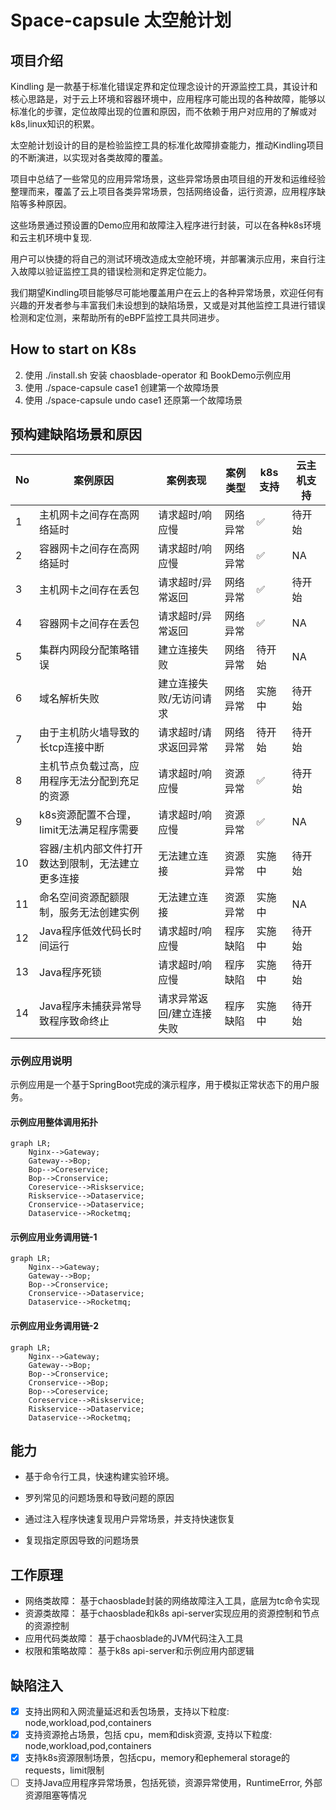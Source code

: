 # Space-capsule 太空舱计划

## 项目介绍

Kindling 是一款基于标准化错误定界和定位理念设计的开源监控工具，其设计和核心思路是，对于云上环境和容器环境中，应用程序可能出现的各种故障，能够以标准化的步骤，定位故障出现的位置和原因，而不依赖于用户对应用的了解或对k8s,linux知识的积累。

太空舱计划设计的目的是检验监控工具的标准化故障排查能力，推动Kindling项目的不断演进，以实现对各类故障的覆盖。

项目中总结了一些常见的应用异常场景，这些异常场景由项目组的开发和运维经验整理而来，覆盖了云上项目各类异常场景，包括网络设备，运行资源，应用程序缺陷等多种原因。

这些场景通过预设置的Demo应用和故障注入程序进行封装，可以在各种k8s环境和云主机环境中复现.

用户可以快捷的将自己的测试环境改造成太空舱环境，并部署演示应用，来自行注入故障以验证监控工具的错误检测和定界定位能力。

我们期望Kindling项目能够尽可能地覆盖用户在云上的各种异常场景，欢迎任何有兴趣的开发者参与丰富我们未设想到的缺陷场景，又或是对其他监控工具进行错误检测和定位测，来帮助所有的eBPF监控工具共同进步。

## How to start on K8s

2. 使用 ./install.sh 安装 chaosblade-operator 和 BookDemo示例应用
3. 使用 ./space-capsule case1 创建第一个故障场景
4. 使用 ./space-capsule undo case1 还原第一个故障场景

## 预构建缺陷场景和原因

| No  | 案例原因                      | 案例表现          | 案例类型 | k8s支持 | 云主机支持 |
|-----|---------------------------|---------------|------|-------|-------|
| 1   | 主机网卡之间存在高网络延时             | 请求超时/响应慢      | 网络异常 | ✅     | 待开始   |
| 2   | 容器网卡之间存在高网络延时             | 请求超时/响应慢      | 网络异常 | ✅     | NA    |
| 3   | 主机网卡之间存在丢包                | 请求超时/异常返回     | 网络异常 | ✅     | 待开始   |
| 4   | 容器网卡之间存在丢包                | 请求超时/异常返回     | 网络异常 | ✅     | NA    |
| 5   | 集群内网段分配策略错误               | 建立连接失败        | 网络异常 | 待开始   | NA    |
| 6   | 域名解析失败                    | 建立连接失败/无访问请求  | 网络异常 | 实施中   | 待开始   |
| 7   | 由于主机防火墙导致的长tcp连接中断        | 请求超时/请求返回异常   | 网络异常 | 待开始   | 待开始   |
| 8   | 主机节点负载过高，应用程序无法分配到充足的资源   | 请求超时/响应慢      | 资源异常 | ✅     | 待开始   |
| 9   | k8s资源配置不合理，limit无法满足程序需要  | 请求超时/响应慢      | 资源异常 | ✅     | NA    |
| 10  | 容器/主机内部文件打开数达到限制，无法建立更多连接 | 无法建立连接        | 资源异常 | 实施中   | 待开始   |
| 11  | 命名空间资源配额限制，服务无法创建实例       | 无法建立连接        | 资源异常 | 实施中   | NA    |
| 12  | Java程序低效代码长时间运行           | 请求超时/响应慢      | 程序缺陷 | 实施中   | 待开始   |
| 13  | Java程序死锁                  | 请求超时/响应慢      | 程序缺陷 | 实施中   | 待开始   |
| 14  | Java程序未捕获异常导致程序致命终止       | 请求异常返回/建立连接失败 | 程序缺陷 | 实施中   | 待开始   |

### 示例应用说明

示例应用是一个基于SpringBoot完成的演示程序，用于模拟正常状态下的用户服务。

#### 示例应用整体调用拓扑

```mermaid
graph LR;
    Nginx-->Gateway;
    Gateway-->Bop;
    Bop-->Coreservice;
    Bop-->Cronservice;
    Coreservice-->Riskservice;
    Riskservice-->Dataservice;
    Cronservice-->Dataservice;
    Dataservice-->Rocketmq;
```

#### 示例应用业务调用链-1
```mermaid
graph LR;
    Nginx-->Gateway;
    Gateway-->Bop;
    Bop-->Cronservice;
    Cronservice-->Dataservice;
    Dataservice-->Rocketmq;
```

#### 示例应用业务调用链-2

```mermaid
graph LR;
    Nginx-->Gateway;
    Gateway-->Bop;
    Bop-->Cronservice;
    Cronservice-->Bop;
    Bop-->Coreservice;
    Coreservice-->Riskservice;
    Riskservice-->Dataservice;
    Dataservice-->Rocketmq;
```

## 能力

- 基于命令行工具，快速构建实验环境。

- 罗列常见的问题场景和导致问题的原因

- 通过注入程序快速复现用户异常场景，并支持快速恢复

- 复现指定原因导致的问题场景

## 工作原理

- 网络类故障： 基于chaosblade封装的网络故障注入工具，底层为tc命令实现
- 资源类故障： 基于chaosblade和k8s api-server实现应用的资源控制和节点的资源控制 
- 应用代码类故障： 基于chaosblade的JVM代码注入工具
- 权限和策略故障： 基于k8s api-server和示例应用内部逻辑

## 缺陷注入

- [x] 支持出网和入网流量延迟和丢包场景，支持以下粒度: node,workload,pod,containers
- [x] 支持资源抢占场景，包括 cpu，mem和disk资源, 支持以下粒度: node,workload,pod,containers
- [x] 支持k8s资源限制场景，包括cpu，memory和ephemeral storage的requests，limit限制
- [ ] 支持Java应用程序异常场景，包括死锁，资源异常使用，RuntimeError, 外部资源阻塞等情况